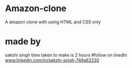 # Amazon-clone
A amazon clone with using HTML and CSS only
# made by
sakshi singh time taken to make is  2 hours
#follow on linedIn
www.linkedin.com/in/sakshi-singh-748a62230


